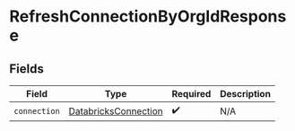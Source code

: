 # RefreshConnectionByOrgIdResponse


## Fields

| Field                                                               | Type                                                                | Required                                                            | Description                                                         |
| ------------------------------------------------------------------- | ------------------------------------------------------------------- | ------------------------------------------------------------------- | ------------------------------------------------------------------- |
| `connection`                                                        | [DatabricksConnection](../../models/shared/DatabricksConnection.md) | :heavy_check_mark:                                                  | N/A                                                                 |